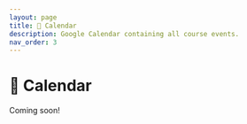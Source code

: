 ```yaml
---
layout: page
title: 📆 Calendar
description: Google Calendar containing all course events.
nav_order: 3
---
```


# 📆 Calendar 

Coming soon!

<!-- 
In-person office hours (<span style="color:purple">shown in purple</span>) are
held on the second floor of the east wing of the San Diego Supercomputer Center
([map](https://g.page/SDSC_UCSanDiego?share)). Enter SDSC from the east
entrance on Hopkins Drive, take the elevator up to the second floor, turn left
at the kitchen, and meet in the common area. You may need a code to access
SDSC – [see EdStem](https://edstem.org/us/courses/29053/discussion/1768136).

To join remote office hours (<span style="color:orange">shown in
orange</span>), click the button below.

[Zoom Link](https://ucsd.zoom.us/j/97638934844){: .btn .btn-blue }

**Note**: The <span style="color:#0a7a3f"><b>green</b></span> blocks in Week 10 are group study sessions/office hours. Course staff will be present at each one. Check the calendar events for location details.

<iframe src="https://calendar.google.com/calendar/embed?height=600&wkst=1&bgcolor=%23ffffff&ctz=America%2FLos_Angeles&mode=WEEK&showTz=0&showCalendars=0&showPrint=0&showTitle=0&src=Y180YjM3ZmZlNDEzZGY5Yzk3OWMyMDk0YjFjNmFjYjIzNGM3Njg1ZGVmMDZmMzEyOGFiOWEwOTA1MmZjZmU2ZTQ2QGdyb3VwLmNhbGVuZGFyLmdvb2dsZS5jb20&src=Y18yaTNrZ2dsdDk4dW90bnVscmpwcDRqOWxsa0Bncm91cC5jYWxlbmRhci5nb29nbGUuY29t&src=OXVjMTdnYzhpdXJrN252OHQwOW91Z2NjOTRAZ3JvdXAuY2FsZW5kYXIuZ29vZ2xlLmNvbQ&src=Y19nNHNxMDBlZGF1dWNxMnRiNjFtZnA3Ym80NEBncm91cC5jYWxlbmRhci5nb29nbGUuY29t&src=Y192ZnYxZGFncGx1ZW1hb2ltOGwzaDBvZzNuOEBncm91cC5jYWxlbmRhci5nb29nbGUuY29t&color=%230B8043&color=%234285F4&color=%23616161&color=%238E24AA&color=%23F09300" style="border:solid 1px #777" width="900" height="600" frameborder="0" scrolling="no"></iframe> -->